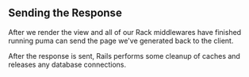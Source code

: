 ## Sending the Response

After we render the view and all of our Rack middlewares have finished running
puma can send the page we've generated back to the client.

After the response is sent, Rails performs some cleanup of caches and releases
any database connections.
